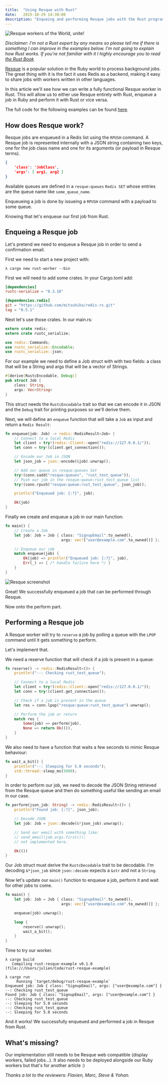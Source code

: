 ```yaml
---
title:  "Using Resque with Rust"
date:   2015-10-29 14:30:00
description: "Enqueing and performing Resque jobs with the Rust programming language."
---
```


![Resque workers of the World, unite!](http://i.imgbox.com/D8eBMjnd.jpg)


*Disclaimer: I'm not a Rust expert by any means so please tell me if there is something I can improve in the examples below. I'm not going to explain how Rust works. If you're not familiar with it I highly encourage you to read [the Rust Book](https://doc.rust-lang.org/book/)*

[Resque](https://github.com/blog/542-introducing-resque) is a popular solution in the Ruby world to process background jobs. The great thing with it is the fact it uses Redis as a backend, making it easy to share jobs with workers written in other languages.

In this article we'll see how we can write a fully functional Resque worker in Rust. This will allow us to either use Resque entirely with Rust, enqueue a job in Ruby and perform it with Rust or vice versa.

The full code for the following examples can be found [here](https://github.com/julienXX/rust-resque-example).

## How does Resque work?

Resque jobs are enqueued in a Redis list using the `RPUSH` command.
A Resque job is represented internally with a JSON string containing two keys, one for the job class name and one for its arguments (or payload in Resque terms).

```json
{
    'class': 'JobClass',
    'args': [ arg1, arg2 ]
}
```

Available queues are defined in a `resque:queues` `Redis SET` whose entries are the queue name like `some_queue_name`.

Enqueueing a job is done by issueing a `RPUSH` command with a payload to some queue.

Knowing that let's enqueue our first job from Rust.

## Enqueing a Resque job

Let's pretend we need to enqueue a Resque job in order to send a confirmation email.

First we need to start a new project with:

```
λ cargo new rust-worker --bin
```

First we will need to add some crates.
In your Cargo.toml add:

```toml
[dependencies]
rustc-serialize = "0.3.16"

[dependencies.redis]
git = "https://github.com/mitsuhiko/redis-rs.git"
tag = "0.5.1"
```

Next let's use those crates. In our main.rs:

```rust
extern crate redis;
extern crate rustc_serialize;

use redis::Commands;
use rustc_serialize::Encodable;
use rustc_serialize::json;
```

For our example we need to define a Job struct with with two fields: a class that will be a String and args that will be a vector of Strings.

```rust
#[derive(RustcEncodable, Debug)]
pub struct Job {
    class: String,
    args: Vec<String>
}
```

This struct needs the `RustcEncodable` trait so that we can encode it in JSON and the `Debug` trait for printing purposes so we'll derive them.

Next, we will define an `enqueue` function that will take a `Job` as input and return a `Redis Result`:

```rust
fn enqueue(job: Job) -> redis::RedisResult<Job> {
    // Connect to a local Redis
    let client = try!(redis::Client::open("redis://127.0.0.1/"));
    let conn = try!(client.get_connection());

    // Encode our Job in JSON
    let json_job = json::encode(&job).unwrap();

    // Add our queue in resque:queues Set
    try!(conn.sadd("resque:queues", "rust_test_queue"));
    // Push our job in the resque:queue:rust_test_queue list
    try!(conn.rpush("resque:queue:rust_test_queue", json_job));

    println!("Enqueued job: {:?}", job);

    Ok(job)
}
```

Finally we create and enqueue a job in our main function:

```rust
fn main() {
    // Create a Job
    let job: Job = Job { class: "SignupEmail".to_owned(),
                         args: vec!["user@example.com".to_owned()] };

    // Enqueue our job
    match enqueue(job) {
        Ok(job) => println!("Enqueued job: {:?}", job),
        Err(_) => { /* handle failure here */ }
    }
}
```

![Resque screenshot](http://i.imgbox.com/GmeAjSnN.png)

Great! We successfully enqueued a job that can be performed through Resque.

Now onto the perform part.

## Performing a Resque job

A Resque worker will try to `reserve` a job by polling a queue with the `LPOP` command until it gets something to perform.

Let's implement that.

We need a reserve function that will check if a job is present in a queue:

```rust
fn reserve() -> redis::RedisResult<()> {
    println!("--: Checking rust_test_queue");

    // Connect to a local Redis
    let client = try!(redis::Client::open("redis://127.0.0.1/"));
    let conn = try!(client.get_connection());

    // Check if a job is present in the queue
    let res = conn.lpop("resque:queue:rust_test_queue").unwrap();

    // Perform the job or return
    match res {
        Some(job) => perform(job),
        None => return Ok(()),
    }
}
```

We also need to have a function that waits a few seconds to mimic Resque behaviour:

```rust
fn wait_a_bit() {
    println!("--: Sleeping for 5.0 seconds");
    std::thread::sleep_ms(5000);
}
```

In order to perform our job, we need to decode the JSON String retrieved from the Resque queue and then do something useful like sending an email in our case.

```rust
fn perform(json_job: String) -> redis::RedisResult<()> {
    println!("Found job: {:?}", json_job);

    // Decode JSON
    let job: Job = json::decode(&*json_job).unwrap();

    // Send our email with something like:
    // send_email(job.args.first());
    // not implemented here.

    Ok(())
}
```

Our Job struct must derive the `RustcDecodable` trait to be decodable. I'm decoding `&*json_job` since `json::decode` expects a `&str` and not a `String`.

Now let's update our `main()` function to enqueue a job, perform it and wait for other jobs to come.

```rust
fn main() {
    let job: Job = Job { class: "SignupEmail".to_owned(),
                         args: vec!["user@example.com".to_owned()] };

    enqueue(job).unwrap();

    loop {
        reserve().unwrap();
        wait_a_bit();
    }
}
```

Time to try our worker.

```console
λ cargo build
   Compiling rust-resque-example v0.1.0 (file:///Users/julien/Code/rust-resque-example)

λ cargo run
     Running `target/debug/rust-resque-example`
Enqueued job: Job { class: "SignupEmail", args: ["user@example.com"] }
--: Checking rust_test_queue
Found job: Job { class: "SignupEmail", args: ["user@example.com"] }
--: Checking rust_test_queue
--: Sleeping for 5.0 seconds
--: Checking rust_test_queue
--: Sleeping for 5.0 seconds
```

And it works! We successfully enqueued and performed a job in Resque from Rust.

## What's missing?

Our implementation still needs to be Resque web compatible (display workers, failed jobs...). It also needs to be deployed alongside our Ruby workers but that's for another article :)

*Thanks a lot to the reviewers: Flavien, Marc, Steve & Yohan.*
